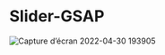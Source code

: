 # Slider-GSAP

![Capture d’écran 2022-04-30 193905](https://user-images.githubusercontent.com/89834824/166116429-0af2d5c9-938a-4bc0-91f2-f2c89e6cae5a.png)
